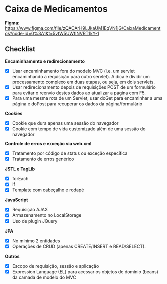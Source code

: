 # Caixa de Medicamentos

**Figma**: https://www.figma.com/file/zQACArH9LJkaUM1EqVN1jG/CaixaMedicamentos?node-id=0%3A1&t=5vtW5UWflNVRT1kY-1 

## Checklist

**Encaminhamento e redirecionamento**
- [x] Usar encaminhamento fora do modelo MVC (i.e. um servlet encaminhando a requisição para outro servlet). A dica é dividir um processamento complexo em duas etapas, ou seja, em dois servlets.
- [x] Usar redirecionamento depois de requisições POST de um formulário para evitar o reenvio destes dados ao atualizar a página com F5.
- [x] Para uma mesma rota de um Servlet, usar doGet para encaminhar a uma página e doPost para recuperar os dados da página/formulário

**Cookies**
- [x] Cookie que dura apenas uma sessão do navegador
- [x] Cookie com tempo de vida customizado além de uma sessão do navegador

**Controle de erros e exceção via web.xml**
- [x] Tratamento por código de status ou exceção específica
- [x] Tratamento de erros genérico

**JSTL e TagLib**
- [x] forEach
- [x] if
- [x] Template com cabeçalho e rodapé

**JavaScript**
- [x] Requisição AJAX
- [x] Armazenamento no LocalStorage
- [x] Uso de plugin JQuery

**JPA**
- [x] No mínimo 2 entidades
- [x] Operações de CRUD (apenas CREATE/INSERT e READ/SELECT).

**Outros**
- [x] Escopo de requisição, sessão e aplicação
- [x] Expression Language (EL) para acessar os objetos de domínio (beans) da camada de modelo do MVC
